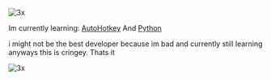 ![3x](https://user-images.githubusercontent.com/101413447/169046375-dec13ca1-d391-4381-a228-da5a75bb72d5.gif)



Im currently learning:
  [AutoHotkey](Autohotkey.com)
  And  [Python](Python.org)
  
  i might not be the best developer because im bad and currently still learning 
  anyways this is cringey. Thats it
  

![3x](https://user-images.githubusercontent.com/101413447/169046122-00b81e1c-cfb3-4e2d-af08-66bbc93d737f.gif) 
